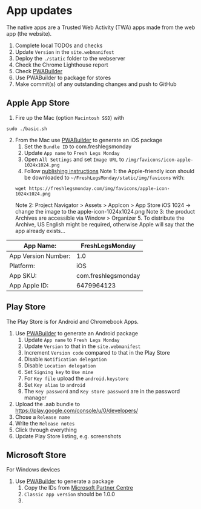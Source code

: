 # App updates
The native apps are a Trusted Web Activity (TWA) apps made from the web app (the website).
1. Complete local TODOs and checks
2. Update `Version` in the `site.webmanifest`
3. Deploy the `./static` folder to the webserver
4. Check the Chrome Lighthouse report
5. Check [PWABuilder](https://www.pwabuilder.com/reportcard?site=https://freshlegsmonday.com/)
6. Use PWABuilder to package for stores
7. Make commit(s) of any outstanding changes and push to GitHub

## Apple App Store
1. Fire up the Mac (option `Macintosh SSD`) with
```shell
sudo ./basic.sh
```
2. From the Mac use [PWABuilder](https://www.pwabuilder.com/reportcard?site=https://freshlegsmonday.com/) to generate an iOS package
   1. Set the `Bundle ID` to com.freshlegsmonday
   2. Update `App name` to `Fresh Legs Monday`
   3. Open `All Settings` and set `Image URL` to `/img/favicons/icon-apple-1024x1024.png`
   4. Follow [publishing instructions](https://docs.pwabuilder.com/#/builder/app-store?id=publishing)
   Note 1: the Apple-friendly icon should be downloaded to `~/FreshLegsMonday/static/img/favicons` with:
   ```shell
   wget https://freshlegsmonday.com/img/favicons/apple-icon-1024x1024.png
   ```
   Note 2: Project Navigator > Assets > AppIcon > App Store iOS 1024 -> change the image to the apple-icon-1024x1024.png
   Note 3: the product Archives are accessible via Window > Organizer
   5. To distribute the Archive, US English might be required, otherwise Apple will say that the app already exists...

| App Name: | FreshLegsMonday |
| - | - |
| App Version Number: | 1.0 |
| Platform: | iOS |
| App SKU: | com.freshlegsmonday |
| App Apple ID: | 6479964123 |


## Play Store
The Play Store is for Android and Chromebook Apps.

1. Use [PWABuilder](https://www.pwabuilder.com/reportcard?site=https://freshlegsmonday.com/) to generate an Android package
   1. Update `App name` to `Fresh Legs Monday`
   2. Update `Version` to that in the `site.webmanifest`
   3. Increment `Version code` compared to that in the Play Store
   4. Disable `Notification delegation`
   5. Disable `Location delegation`
   6. Set `Signing key` to `Use mine`
   7. For `Key file` upload the `android.keystore`
   8. Set `Key alias` to `android`
   9. The `Key password` and `Key store password` are in the password manager
2. Upload the .aab bundle to https://play.google.com/console/u/0/developers/
3. Chose a `Release name`
4. Write the `Release notes`
5. Click through everything
6. Update Play Store listing, e.g. screenshots

## Microsoft Store
For Windows devices

1. Use [PWABuilder](https://www.pwabuilder.com/reportcard?site=https://freshlegsmonday.com/) to generate a package
   1. Copy the IDs from [Microsoft Partner Centre](https://partner.microsoft.com/en-us/dashboard/products/9PPBNZGK4RXW/identity)
   2. `Classic app version` should be 1.0.0
   3.
